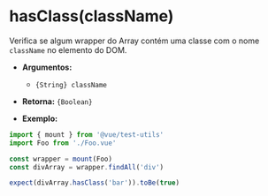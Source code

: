 # hasClass(className)

Verifica se algum wrapper do Array contém uma classe com o nome `className` no elemento do DOM.

- **Argumentos:**
  - `{String} className`

- **Retorna:** `{Boolean}`

- **Exemplo:**

```js
import { mount } from '@vue/test-utils'
import Foo from './Foo.vue'

const wrapper = mount(Foo)
const divArray = wrapper.findAll('div')

expect(divArray.hasClass('bar')).toBe(true)
```
